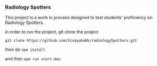 ### Radiology Spotters

This project is a work in process designed to test students' proficiency on Radiology Spotters. 

in order to run the project, git clone the project 

```git clone https://github.com/VinayakaHk/radiologySpotters.git```

then do ```npm install```

and then ```npm run start:dev```
